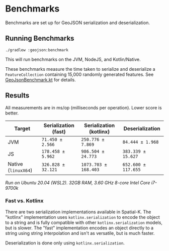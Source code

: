 # Benchmarks

Benchmarks are set up for GeoJSON serialization and deserialization.

## Running Benchmarks

```shell
./gradlew :geojson:benchmark
```

This will run benchmarks on the JVM, NodeJS, and Kotlin/Native.

These benchmarks measure the time taken to serialize and deserialize a
`FeatureCollection` containing 15,000 randomly generated features. See
[GeoJsonBenchmark.kt](geojson/src/commonBench/kotlin/org/maplibre/spatialk/geojson/GeoJsonBenchmark.kt)
for details.

## Results

All measurements are in ms/op (milliseconds per operation). Lower score is
better.

| Target              | Serialization (fast) | Serialization (kotlinx) | Deserialization     |
| ------------------- | -------------------- | ----------------------- | ------------------- |
| JVM                 | `71.450 ± 2.566`     | `250.776 ± 7.869`       | `84.444 ± 1.968`    |
| JS                  | `178.458 ± 5.962`    | `986.504 ± 24.773`      | `383.339 ± 15.627`  |
| Native (`linuxX64`) | `326.828 ± 32.121`   | `1073.703 ± 168.403`    | `652.600 ± 117.655` |

_Run on Ubuntu 20.04 (WSL2). 32GB RAM, 3.60 GHz 8-core Intel Core i7-9700k_

### Fast vs. Kotlinx

There are two serialization implementations available in Spatial-K. The
"kotlinx" implementation uses `kotlinx.serialization` to encode the object to a
string and is fully compatible with other `kotlinx.serialization` models, but is
slower. The "fast" implementation encodes an object directly to a string using
string interpolation and isn't as versatile, but is much faster.

Deserialization is done only using `kotlinx.serialization`.
